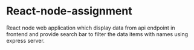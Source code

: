 # React-node-assignment
React node web application which display data from api endpoint in frontend and provide search bar to filter the data items with names using express server.
